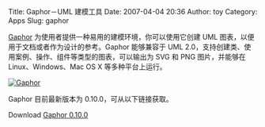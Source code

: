 Title: Gaphor－UML 建模工具
Date: 2007-04-04 20:36
Author: toy
Category: Apps
Slug: gaphor

[Gaphor](http://gaphor.devjavu.com/)
为使用者提供一种易用的建模环境，你可以使用它创建 UML
图表，以便用于文档或者作为设计的参考。Gaphor 能够兼容于 UML
2.0，支持创建类、使用案例、操作、组件等类型的图表，可以输出为 SVG 和 PNG
图片，并能够在 Linux、Windows、Mac OS X 等多种平台上运行。

[![Gaphor](http://i.linuxtoy.org/i/2007/04/gaphor_s.png)](http://i.linuxtoy.org/i/2007/04/gaphor.png)

Gaphor 目前最新版本为 0.10.0，可从以下链接获取。

Download [Gaphor
0.10.0](http://gaphor.devjavu.com/projects/gaphor/wiki/Download)
